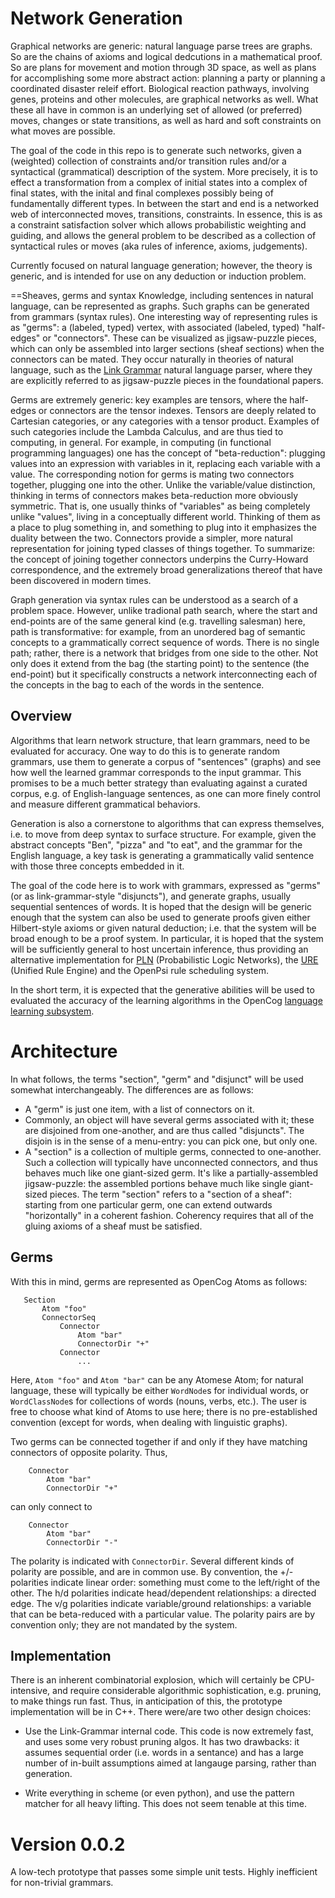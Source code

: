 # Network Generation
Graphical networks are generic: natural language parse trees are graphs.
So are the chains of axioms and logical dedcutions in a mathematical
proof. So are plans for movement and motion through 3D space, as well
as plans for accomplishing some more abstract action: planning a party
or planning a coordinated disaster releif effort. Biological reaction
pathways, involving genes, proteins and other molecules, are graphical
networks as well. What these all have in common is an underlying set
of allowed (or preferred) moves, changes or state transitions, as
well as hard and soft constraints on what moves are possible.

The goal of the code in this repo is to generate such networks, given
a (weighted) collection of constraints and/or transition rules and/or
a syntactical (grammatical) description of the system. More precisely,
it is to effect a transformation from a complex of initial states into
a complex of final states, with the inital and final complexes possibly
being of fundamentally different types. In between the start and end
is a networked web of interconnected moves, transitions, constraints.
In essence, this is as a constraint satisfaction solver which allows
probabilistic weighting and guiding, and allows the general problem
to be described as a collection of syntactical rules or moves (aka
rules of inference, axioms, judgements).

Currently focused on natural language generation; however, the theory
is generic, and is intended for use on any deduction or induction
problem.

==Sheaves, germs and syntax
Knowledge, including sentences in natural language, can be represented
as graphs. Such graphs can be generated from grammars (syntax rules).
One interesting way of representing rules is as "germs": a (labeled,
typed) vertex, with associated (labeled, typed) "half-edges" or
"connectors". These can be visualized as jigsaw-puzzle pieces, which
can only be assembled into larger sections (sheaf sections) when the
connectors can be mated. They occur naturally in theories of natural
language, such as the
[Link Grammar](https://www.abisource.com/projects/link-grammar/)
natural language parser, where they are explicitly referred to as
jigsaw-puzzle pieces in the foundational papers.

Germs are extremely generic: key examples are tensors, where the
half-edges or connectors are the tensor indexes. Tensors are deeply
related to Cartesian categories, or any categories with a tensor
product. Examples of such categories include the Lambda Calculus,
and are thus tied to computing, in general. For example, in
computing (in functional programming languages) one has the concept of
"beta-reduction": plugging values into an expression with variables
in it, replacing each variable with a value. The corresponding notion
for germs is mating two connectors together, plugging one into the
other. Unlike the variable/value distinction, thinking in terms of
connectors makes beta-reduction more obviously symmetric. That is,
one usually thinks of "variables" as being completely unlike "values",
living in a conceptually different world.  Thinking of them as a place
to plug something in, and something to plug into it emphasizes the
duality between the two. Connectors provide a simpler, more natural
representation for joining typed classes of things together.
To summarize: the concept of joining together connectors underpins
the Curry-Howard correspondence, and the extremely broad generalizations
thereof that have been discovered in modern times.

Graph generation via syntax rules can be understood as a search of a
problem space. However, unlike tradional path search, where the start
and end-points are of the same general kind (e.g. travelling salesman)
here, path is transformative: for example, from an unordered bag of
semantic concepts to a grammatically correct sequence of words. There
is no single path; rather, there is a network that bridges from one
side to the other. Not only does it extend from the bag (the starting
point) to the sentence (the end-point) but it specifically constructs
a network interconnecting each of the concepts in the bag to each of
the words in the sentence.

## Overview
Algorithms that learn network structure, that learn grammars, need to be
evaluated for accuracy. One way to do this is to generate random
grammars, use them to generate a corpus of "sentences" (graphs) and
see how well the learned grammar corresponds to the input grammar.
This promises to be a much better strategy than evaluating against
a curated corpus, e.g. of English-language sentences, as one can more
finely control and measure different grammatical behaviors.

Generation is also a cornerstone to algorithms that can express
themselves, i.e. to move from deep syntax to surface structure. For
example, given the abstract concepts "Ben", "pizza" and "to eat", and
the grammar for the English language, a key task is generating a
grammatically valid sentence with those three concepts embedded in it.

The goal of the code here is to work with grammars, expressed as "germs"
(or as link-grammar-style "disjuncts"), and generate graphs, usually
sequential sentences of words. It is hoped that the design will be
generic enough that the system can also be used to generate proofs
given either Hilbert-style axioms or given natural deduction; i.e. that
the system will be broad enough to be a proof system. In particular,
it is hoped that the system will be sufficiently general to host
uncertain inference, thus providing an alternative implementation for
[PLN](https://github.com/opencog/pln) (Probabilistic Logic Networks),
the [URE](https://github.com/opencog/ure) (Unified Rule Engine) and
the OpenPsi rule scheduling system.

In the short term, it is expected that the generative abilities will
be used to evaluated the accuracy of the learning algorithms in the
OpenCog [language learning subsystem](https://github.com/opencog/learn).

# Architecture
In what follows, the terms "section", "germ" and "disjunct" will be
used somewhat interchangeably. The differences are as follows:
* A "germ" is just one item, with a list of connectors on it.
* Commonly, an object will have several germs associated with it;
  these are disjoined from one-another, and are thus called "disjuncts".
  The disjoin is in the sense of a menu-entry: you can pick one,
  but only one.
* A "section" is a collection of multiple germs, connected to
  one-another. Such a collection will typically have unconnected
  connectors, and thus behaves much like one giant-sized germ.
  It's like a partially-assembled jigsaw-puzzle: the assembled
  portions behave much like single giant-sized pieces. The term
  "section" refers to a "section of a sheaf": starting from one
  particular germ, one can extend outwards "horizontally" in a
  coherent fashion. Coherency requires that all of the gluing
  axioms of a sheaf must be satisfied.

## Germs
With this in mind, germs are represented as OpenCog Atoms as
follows:
```
   Section
       Atom "foo"
       ConnectorSeq
           Connector
               Atom "bar"
               ConnectorDir "+"
           Connector
               ...
```
Here, `Atom "foo"` and `Atom "bar"` can be any Atomese Atom; for
natural language, these will typically be either `WordNode`s for
individual words, or `WordClassNode`s for collections of words
(nouns, verbs, etc.). The user is free to choose what kind of Atoms
to use here; there is no pre-established convention (except for
words, when dealing with linguistic graphs).

Two germs can be connected together if and only if they have
matching connectors of opposite polarity. Thus,
```
    Connector
        Atom "bar"
        ConnectorDir "+"
```
can only connect to
```
    Connector
        Atom "bar"
        ConnectorDir "-"
```
The polarity is indicated with `ConnectorDir`. Several different kinds
of polarity are possible, and are in common use. By convention, the +/-
polarities indicate linear order: something must come to the left/right
of the other.  The h/d polarities indicate head/dependent relationships:
a directed edge. The v/g polarities indicate variable/ground
relationships: a variable that can be beta-reduced with a particular
value.  The polarity pairs are by convention only; they are not
mandated by the system.


## Implementation
There is an inherent combinatorial explosion, which will certainly be
CPU-intensive, and require considerable algorithmic sophistication,
e.g. pruning, to make things run fast. Thus, in anticipation of this,
the prototype implementation will be in C++.  There were/are two other
design choices:

* Use the Link-Grammar internal code. This code is now extremely fast,
  and uses some very robust pruning algos. It has two drawbacks: it
  assumes sequential order (i.e. words in a sentance) and has a large
  number of in-built assumptions aimed at langauge parsing, rather than
  generation.

* Write everything in scheme (or even python), and use the pattern
  matcher for all heavy lifting. This does not seem tenable at this
  time.


# Version 0.0.2
A low-tech prototype that passes some simple unit tests. Highly
inefficient for non-trivial grammars.
